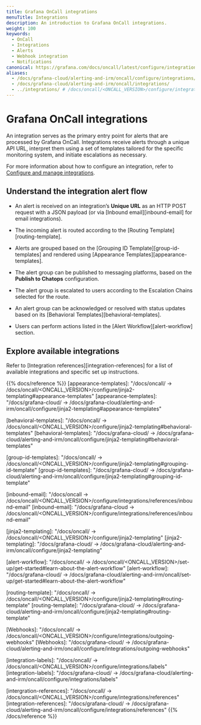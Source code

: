 ```yaml
---
title: Grafana OnCall integrations
menuTitle: Integrations
description: An introduction to Grafana OnCall integrations.
weight: 100
keywords:
  - OnCall
  - Integrations
  - Alerts
  - Webhook integration
  - Notifications
canonical: https://grafana.com/docs/oncall/latest/configure/integrations/
aliases:
  - /docs/grafana-cloud/alerting-and-irm/oncall/configure/integrations/
  - /docs/grafana-cloud/alerting-and-irm/oncall/integrations/
  - ../integrations/ # /docs/oncall/<ONCALL_VERSION>/configure/integrations/
---
```


# Grafana OnCall integrations

An integration serves as the primary entry point for alerts that are processed by Grafana OnCall.
Integrations receive alerts through a unique API URL, interpret them using a set of templates tailored for the specific monitoring system, and initiate
escalations as necessary.

For more information about how to configure an integration, refer to [Configure and manage integrations](https://grafana.com/docs/oncall/latest/configure/integrations/integration-management/).

## Understand the integration alert flow

- An alert is received on an integration’s **Unique URL** as an HTTP POST request with a JSON payload (or via [Inbound email][inbound-email] for email integrations).

- The incoming alert is routed according to the [Routing Template][routing-template].

- Alerts are grouped based on the [Grouping ID Template][group-id-templates] and rendered using [Appearance Templates][appearance-templates].

- The alert group can be published to messaging platforms, based on the **Publish to Chatops** configuration.

- The alert group is escalated to users according to the Escalation Chains selected for the route.

- An alert group can be acknowledged or resolved with status updates based on its [Behavioral Templates][behavioral-templates].

- Users can perform actions listed in the [Alert Workflow][alert-workflow] section.

## Explore available integrations

Refer to [Integration references][integration-references] for a list of available integrations and specific set up instructions.

{{% docs/reference %}}
[appearance-templates]: "/docs/oncall/ -> /docs/oncall/<ONCALL_VERSION>/configure/jinja2-templating#appearance-templates"
[appearance-templates]: "/docs/grafana-cloud/ -> /docs/grafana-cloud/alerting-and-irm/oncall/configure/jinja2-templating#appearance-templates"

[behavioral-templates]: "/docs/oncall/ -> /docs/oncall/<ONCALL_VERSION>/configure/jinja2-templating#behavioral-templates"
[behavioral-templates]: "/docs/grafana-cloud/ -> /docs/grafana-cloud/alerting-and-irm/oncall/configure/jinja2-templating#behavioral-templates"

[group-id-templates]: "/docs/oncall/ -> /docs/oncall/<ONCALL_VERSION>/configure/jinja2-templating#grouping-id-template"
[group-id-templates]: "/docs/grafana-cloud/ -> /docs/grafana-cloud/alerting-and-irm/oncall/configure/jinja2-templating#grouping-id-template"

[inbound-email]: "/docs/oncall -> /docs/oncall/<ONCALL_VERSION>/configure/integrations/references/inbound-email"
[inbound-email]: "/docs/grafana-cloud -> /docs/oncall/<ONCALL_VERSION>/configure/integrations/references/inbound-email"

[jinja2-templating]: "/docs/oncall/ -> /docs/oncall/<ONCALL_VERSION>/configure/jinja2-templating"
[jinja2-templating]: "/docs/grafana-cloud/ -> /docs/grafana-cloud/alerting-and-irm/oncall/configure/jinja2-templating"

[alert-workflow]: "/docs/oncall/ -> /docs/oncall/<ONCALL_VERSION>/set-up/get-started#learn-about-the-alert-workflow"
[alert-workflow]: "/docs/grafana-cloud/ -> /docs/grafana-cloud/alerting-and-irm/oncall/set-up/get-started#learn-about-the-alert-workflow"

[routing-template]: "/docs/oncall/ -> /docs/oncall/<ONCALL_VERSION>/configure/jinja2-templating#routing-template"
[routing-template]: "/docs/grafana-cloud/ -> /docs/grafana-cloud/alerting-and-irm/oncall/configure/jinja2-templating#routing-template"

[Webhooks]: "/docs/oncall/ -> /docs/oncall/<ONCALL_VERSION>/configure/integrations/outgoing-webhooks"
[Webhooks]: "/docs/grafana-cloud/ -> /docs/grafana-cloud/alerting-and-irm/oncall/configure/integrations/outgoing-webhooks"

[integration-labels]: "/docs/oncall/ -> /docs/oncall/<ONCALL_VERSION>/configure/integrations/labels"
[integration-labels]: "/docs/grafana-cloud/ -> /docs/grafana-cloud/alerting-and-irm/oncall/configure/integrations/labels"

[intergration-references]: "/docs/oncall/ -> /docs/oncall/<ONCALL_VERSION>/configure/integrations/references"
[integration-references]: "/docs/grafana-cloud/ -> /docs/grafana-cloud/alerting-and-irm/oncall/configure/integrations/references"
{{% /docs/reference %}}
